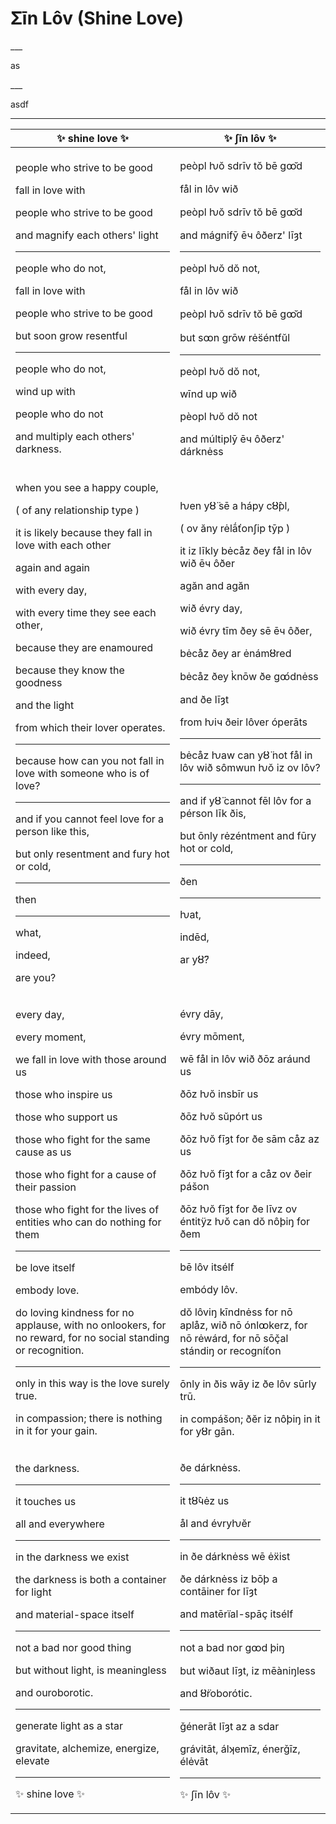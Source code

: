 # Ʃīn Lôv (Shine Love)

\_\_\_&#x20;

as

\_\_\_

asdf&#x20;

***



| ✨ shine love ✨                                                                                                                                                                                                                                                                                                                                                                                                                                                                                                                                                                                                                | ✨ ʃīn lôv ✨                                                                                                                                                                                                                                                                                                                                                                                                                                                                                                                                                                                            |
| ----------------------------------------------------------------------------------------------------------------------------------------------------------------------------------------------------------------------------------------------------------------------------------------------------------------------------------------------------------------------------------------------------------------------------------------------------------------------------------------------------------------------------------------------------------------------------------------------------------------------------- | -------------------------------------------------------------------------------------------------------------------------------------------------------------------------------------------------------------------------------------------------------------------------------------------------------------------------------------------------------------------------------------------------------------------------------------------------------------------------------------------------------------------------------------------------------------------------------------------------------- |
| <p>people who strive to be good </p><p>fall in love with </p><p>people who strive to be good </p><p>and magnify each others' light</p><hr><p>people who do not, </p><p>fall in love with </p><p>people who strive to be good </p><p>but soon grow resentful</p><hr><p>people who do not, </p><p>wind up with </p><p>people who do not </p><p>and multiply each others' darkness.</p>                                                                                                                                                                                                                                          | <p>peòpl ƕŏ sdrīv tŏ bē gꝏ̆d</p><p>fål in lôv wið</p><p>peòpl ƕŏ sdrīv tŏ bē gꝏ̆d</p><p>and mágnifȳ ēч ôðerz' līȝt</p><hr><p>peòpl ƕŏ dŏ not,</p><p>fål in lôv wið</p><p>peòpl ƕŏ sdrīv tŏ bē gꝏ̆d</p><p>but sꝏn grōw rės̈éntfŭl</p><hr><p>peòpl ƕŏ dŏ not,</p><p>wīnd up wið</p><p>pèopl ƕŏ dŏ not</p><p>and múltiplȳ ēч ôðerz' dárknėss</p>                                                                                                                                                                                                                |
| <p>when you see a happy couple, </p><p>( of any relationship type ) </p><p>it is likely because they fall in love with each other </p><p>again and again </p><p>with every day, </p><p>with every time they see each other, </p><p>because they are enamoured </p><p>because they know the goodness </p><p>and the light </p><p>from which their lover operates.</p><hr><p>because how can you not fall in love with someone who is of love?</p><hr><p>and if you cannot feel love for a person like this, </p><p>but only resentment and fury hot or cold,</p><hr><p>then</p><hr><p>what, </p><p>indeed, </p><p>are you?</p> | <p>ƕen yȣ̈ sē a hápy cȣ̂pl,</p><p>( ov ăny rėlā́ťonʃip tȳp )</p><p>it iz līkly bėcåz ðey fål in lôv wið ēч ôðer</p><p>agăn and agăn</p><p>wið évry day,</p><p>wið évry tīm ðey sē ēч ôðer,</p><p>bėcåz ðey ar ėnámȣred</p><p>bėcåz ðey k̀nōw ðe gꝏ́dnėss</p><p>and ðe līȝt</p><p>from ƕiч ðeir lôver óperāts</p><hr><p>bėcåz ƕaw can yȣ̈ not fål in lôv wið sômwun ƕŏ iz ov lôv?</p><hr><p>and if yȣ̈ cannot fēl lôv for a pérson līk ðis,</p><p>but ōnly rėzéntment and fūry hot or cold,</p><hr><p>ðen</p><hr><p>ƕat,</p><p>indēd,</p><p>ar yȣ̈?</p> |
| <p>every day, </p><p>every moment, </p><p>we fall in love with those around us </p><p>those who inspire us </p><p>those who support us </p><p>those who fight for the same cause as us </p><p>those who fight for a cause of their passion </p><p>those who fight for the lives of entities who can do nothing for them</p><hr><p>be love itself </p><p>embody love. </p><p>do loving kindness for no applause, with no onlookers, for no reward, for no social standing or recognition.</p><hr><p>only in this way is the love surely true. </p><p>in compassion; there is nothing in it for your gain.</p>                  | <p>évry dāy, </p><p>évry mōment, </p><p>wē fål in lôv wið ðōz aráund us</p><p>ðōz ƕŏ insbīr us</p><p>ðōz ƕŏ sŭpórt us</p><p>ðōz ƕŏ fīȝt for ðe sām cåz az us</p><p>ðōz ƕŏ fīȝt for a cåz ov ðeir pášon</p><p>ðōz ƕŏ fīȝt for ðe līvz ov éntitÿz ƕŏ can dŏ nôþiŋ for ðem</p><hr><p>bē lôv itsélf</p><p>embódy lôv.</p><p>dŏ lôviŋ kīndnėss for nō aplåz, wið nō ónlꝏkerz, for nō rėwárd, for nō sōç̌al stándiŋ or recogníťon</p><hr><p>ōnly in ðis wāy iz ðe lôv sūrly trū.</p><p>in compášon; ðĕr iz nôþiŋ in it for yȣr gān.</p>     |
| <p>the darkness.</p><hr><p>it touches us </p><p>all and everywhere</p><hr><p>in the darkness we exist </p><p>the darkness is both a container for light </p><p>and material-space itself</p><hr><p>not a bad nor good thing </p><p>but without light, is meaningless </p><p>and ouroborotic.</p><hr><p>generate light as a star </p><p>gravitate, alchemize, energize, elevate </p><hr><p>✨ shine love ✨</p>                                                                                                                                                                                                                  | <p>ðe dárknėss.</p><hr><p>it tȣ̂чėz us</p><p>ål and évryƕĕr</p><hr><p>in ðe dárknėss wē ėẍist</p><p>ðe dárknėss iz bōþ a contāiner for līȝt</p><p>and matērïal-spāç itsélf</p><hr><p>not a bad nor gꝏd þiŋ</p><p>but wiðaut līȝt, iz mēàniŋless</p><p>and ȣ̈roborótic.</p><hr><p>ǧénerāt līȝt az a sdar</p><p>grávitāt, álʞemīz, énerǧīz, élėvāt</p><hr><p>✨ ʃīn lôv ✨</p>                                                                                                                                                                                         |

